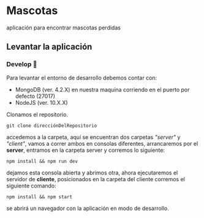 # Mascotas

aplicación para encontrar mascotas perdidas

## Levantar la aplicación

### Develop :dragon:

Para levantar el entorno de desarrollo debemos contar con:

- MongoDB (ver. 4.2.X) en nuestra maquina corriendo en el puerto por defecto (27017)
- NodeJS (ver. 10.X.X)

Clonamos el repositorio.

    git clone direcciónDelRepositorio

accedemos a la carpeta, aquí se encuentran dos carpetas _"server"_ y _"client"_, vamos a correr ambos en consolas diferentes, arrancaremos por el **server**, entramos en la carpeta server y corremos lo siguiente:

    npm install && npm run dev

dejamos esta consola abierta y abrimos otra, ahora ejecutaremos el servidor de **cliente**, posicionados en la carpeta del cliente corremos el siguiente comando:

    npm install && npm start

se abrirá un navegador con la aplicación en modo de desarrollo.
